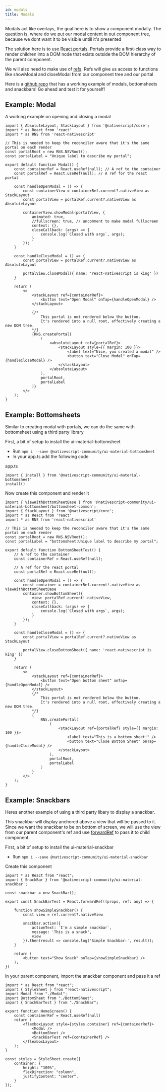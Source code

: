 ```yaml
---
id: modals
title: Modals
---
```

<!-- contributors: [mayerlench, shirakaba] -->

Modals act like overlays, the goal here is to show a component modally. 
The question is, where do we put our modal content in out component tree, because we dont want it to be visible untill it's presented

The solution here is to use [React portals](https://reactjs.org/docs/portals.html).
Portals provide a first-class way to render children into a DOM node that exists outside the DOM hierarchy of the parent component.

We will also need to make use of [refs](https://reactjs.org/docs/refs-and-the-dom.html). Refs will give us access to functions like 
showModal and closeModal from our component tree and our portal

Here is a [github repo](https://github.com/mayerlench/react-nativescript-modals) that has a working example of modals, bottomsheets and snackbars! Go ahead and test it for yourself!

## Example: Modal
A working example on opening and closing a modal

```tsx
import { AbsoluteLayout, StackLayout } from '@nativescript/core';
import * as React from 'react'
import * as RNS from 'react-nativescript'

// This is needed to keep the reconciler aware that it's the same portal on each render
const portalRoot = new RNS.NSVRoot();
const portalLabel = "Unique label to describe my portal";

export default function Modal() {
    const containerRef = React.useRef(null); // A ref to the container 
    const portalRef = React.useRef(null); // A ref for the react portal

    const handleOpenModal = () => {
        const containerView = containerRef.current?.nativeView as StackLayout
        const portalView = portalRef.current?.nativeView as AbsoluteLayout

        containerView.showModal(portalView, {
            animated: true,
            //fullscreen: true, // uncomment to make modal fullscreen 
            context: {},
            closeCallback: (args) => {
                console.log(`Closed with args`, args);
            }
        });
    }

    const handleCloseModal = () => {
        const portalView = portalRef.current?.nativeView as AbsoluteLayout

        portalView.closeModal({ name: 'react-nativescript is king' })
    }

    return (
        <>
            <stackLayout ref={containerRef}>
                <button text="Open Modal" onTap={handleOpenModal} />
            </stackLayout>

            {/*
                This portal is not rendered below the button.
                It's rendered into a null root, effectively creating a new DOM tree.
            */}
            {RNS.createPortal(
                (
                    <absoluteLayout ref={portalRef}>
                        <stackLayout style={{ margin: 100 }}>
                            <label text="Nice, you created a modal" />
                            <button text="Close Modal" onTap={handleCloseModal} />
                        </stackLayout>
                    </absoluteLayout>
                ),
                portalRoot,
                portalLabel
            )}
        </>
    );
}
```

## Example: Bottomsheets
Similar to creating modal with portals, we can do the same with bottomsheet using a third party library

First, a bit of setup to install the ui-material-bottomsheet
- Run `npm i --save @nativescript-community/ui-material-bottomsheet`
- In your app.ts add the following code

app.ts
```tsx
import { install } from '@nativescript-community/ui-material-bottomsheet'
install()
```

Now create this component and render it
```tsx
import { ViewWithBottomSheetBase } from '@nativescript-community/ui-material-bottomsheet/bottomsheet-common';
import { StackLayout } from '@nativescript/core';
import * as React from 'react'
import * as RNS from 'react-nativescript'

// This is needed to keep the reconciler aware that it's the same portal on each render
const portalRoot = new RNS.NSVRoot();
const portalLabel = "bottomsheet:Unique label to describe my portal";

export default function BottomSheetTest() {
    // A ref to the container 
    const containerRef = React.useRef(null);

    // A ref for the react portal
    const portalRef = React.useRef(null);

    const handleOpenModal = () => {
        const container = containerRef.current!.nativeView as ViewWithBottomSheetBase
        container.showBottomSheet({
            view: portalRef.current!.nativeView,
            context: {},
            closeCallback: (args) => {
                console.log(`Closed with args`, args);
            }
        });
    }

    const handleCloseModal = () => {
        const portalView = portalRef.current?.nativeView as StackLayout

        portalView.closeBottomSheet({ name: 'react-nativescript is king' })
    }

    return (
        <>
            <stackLayout ref={containerRef}>
                <button text="Open bottom sheet" onTap={handleOpenModal} />
            </stackLayout>
            {/*
                This portal is not rendered below the button.
                It's rendered into a null root, effectively creating a new DOM tree.
            */}
            {
                RNS.createPortal(
                    (
                        <stackLayout ref={portalRef} style={{ margin: 100 }}>
                            <label text="This is a bottom sheet!" />
                            <button text="Close Bottom Sheet" onTap={handleCloseModal} />
                        </stackLayout>
                    ),
                    portalRoot,
                    portalLabel
                )
            }
        </>
    );
}
```

## Example: Snackbars
Heres another example of using a third party libary to display a snackbar. 

This snackbar will display anchored above a view that will be passed to it. Since we want the snackbar to be on bottom of screen, we will use the view from our parent component's ref and use [forwardRef](https://reactjs.org/docs/forwarding-refs.html) to pass it to child component.

First, a bit of setup to install the ui-material-snackbar
- Run `npm i --save @nativescript-community/ui-material-snackbar`

Create this component 
```tsx
import * as React from "react";
import { SnackBar } from '@nativescript-community/ui-material-snackbar';

const snackbar = new SnackBar();

export const SnackBarTest = React.forwardRef((props, ref: any) => {

    function showSimpleSnackbar() {
        const view = ref.current?.nativeView

        snackbar.action({
            actionText: `I'm a simple snackbar`,
            message: 'This is a snack',
            view
        }).then(result => console.log('Simple Snackbar:', result));
    }

    return (
        <button text="Show Snack" onTap={showSimpleSnackbar} />
    );
})
```

In your parent component, import the snackbar component and pass it a ref
```tsx
import * as React from "react";
import { StyleSheet } from "react-nativescript";
import Modal from "./Modal";
import BottomSheet from "./BottomSheet";
import { SnackBarTest } from "./SnackBar";

export function HomeScreen() {
    const containerRef = React.useRef(null)
    return (
        <flexboxLayout style={styles.container} ref={containerRef}>
            <Modal />
            <BottomSheet />
            <SnackBarTest ref={containerRef} />
        </flexboxLayout>
    );
}

const styles = StyleSheet.create({
    container: {
        height: "100%",
        flexDirection: "column",
        justifyContent: "center",
    }
});
```